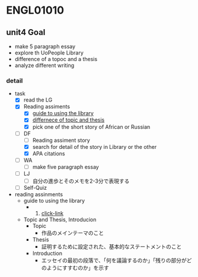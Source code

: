 # ENGL01010

## unit4 Goal

- make 5 paragraph essay
- explore th UoPeople Library
- difference of a topoc and a thesis
- analyze different writing

### detail

- task
  - [x] read the LG
  - [x] Reading assiments
    - [x] [guide to using the library](https://my.uopeople.edu/pluginfile.php/1530273/mod_book/chapter/316588/END0101UsingLibraryResouces.pdf)
    - [x] [differnece of topic and thesis](https://my.uopeople.edu/pluginfile.php/1530273/mod_book/chapter/316588/ENGL0101.U4.Thesis%20Topic%20Introduction.JS.pdf)
    - [x] pick one of the short story of African or Russian
  - [ ] DF
    - [ ] Reading assiment story
    - [x] search for detail of the story in Library or the other
    - [x] APA citations
  - [ ] WA
    - [ ] make five paragraph essay
  - [ ] LJ
    - [ ] 自分の進歩とそのメモを2-3分で表現する
  - [ ] Self-Quiz

- reading assinments
  - guide to using the library
    - 1. [click-link](https://proxy.lirn.net/UnivOfThePeople?_rwpLaunch=true&groupID=2)
  - Topic and Thesis, Introducion
    - Topic
      - 作品のメインテーマのこと
    - Thesis
      - 証明するために設定された、基本的なステートメントのこと
    - Introduction
      - エッセイの最初の段落で、「何を議論するのか」「残りの部分がどのようにすすむのか」を示す
